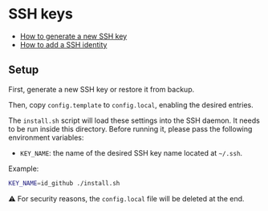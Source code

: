SSH keys
========

- [How to generate a new SSH key](HOWTO/generate-new-ssh-key.md)
- [How to add a SSH identity](HOWTO/add-ssh-identity.md)

Setup
-----

First, generate a new SSH key or restore it from backup.

Then, copy `config.template` to `config.local`, enabling the desired entries.

The `install.sh` script will load these settings into the SSH daemon. It needs to be run inside this directory. Before running it, please pass the following environment variables:

- `KEY_NAME`: the name of the desired SSH key name located at `~/.ssh`.

Example:

```sh
KEY_NAME=id_github ./install.sh
```

⚠️ For security reasons, the `config.local` file will be deleted at the end.

